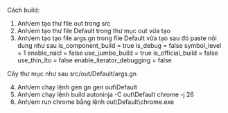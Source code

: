 Cách build:

1. Anh/em tạo thư file out trong src
2. Anh/em tạo thư file Default trong thư mục out vừa tạo
3. Anh/em tạo tạo file args.gn trong file Default vừa tạo sau đó paste nội dung như sau
      is_component_build = true
      is_debug = false
      symbol_level = 1
      enable_nacl = false
      use_jumbo_build = true
      is_official_build = false
      use_thin_lto = false
      enable_iterator_debugging = false

Cây thư mục như sau  src/out/Default/args.gn

4. Anh/em chạy lệnh gen 
      gn gen out\Default
5. Anh/em chạy lệnh build
      autoninja -C out\Default chrome -j 26
6. Anh/em run chrome bằng lệnh
      out\Default\chrome.exe
